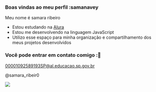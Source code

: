 ### Boas vindas ao meu perfil :samanavey

Meu nome é samara ribeiro

- Estou estudando na [Alura](https://www.alura.com.br)
- Estou me desenvolvendo na linguagem JavaScript
- Utilizo esse espaço para minha organização e compartilhamento dos meus projetos desenvolvidos

### Você pode entrar em contato comigo :💌

00001092589193SP@al.educacao.sp.gov.br

@samara_ribeir0

![](https://tenor.com/pt-BR/view/computador-afonsinha-gif-20508355)
